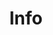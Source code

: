 ---
title: Info
excerpt: ''
deprecated: false
hidden: false
metadata:
  title: ''
  description: ''
  robots: index
next:
  description: ''
---